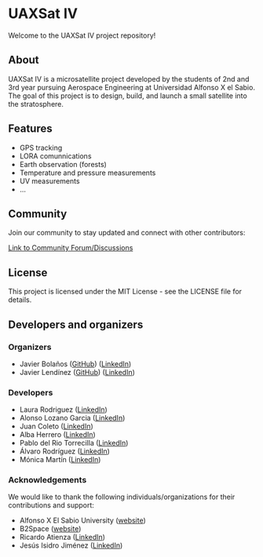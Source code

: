 # UAXSat IV

Welcome to the UAXSat IV project repository!

## About

UAXSat IV is a microsatellite project developed by the students of 2nd and 3rd year pursuing Aerospace Engineering at Universidad Alfonso X el Sabio. The goal of this project is to design, build, and launch a small satellite into the stratosphere.

## Features

- GPS tracking
- LORA comunnications
- Earth observation (forests)
- Temperature and pressure measurements
- UV measurements
- ...

## Community
Join our community to stay updated and connect with other contributors:

[Link to Community Forum/Discussions](https://github.com/JaviLendi/UAXSat/discussions)

## License
This project is licensed under the MIT License - see the LICENSE file for details.

## Developers and organizers

### Organizers

- Javier Bolaños ([GitHub](https://github.com/javierbolanosllano)) ([LinkedIn](https://www.linkedin.com/in/javierbolanosllano/))
- Javier Lendínez ([GitHub](https://github.com/JaviLendi)) ([LinkedIn](https://www.linkedin.com/in/javierlendinez/))

### Developers

- Laura Rodriguez ([LinkedIn](https://www.linkedin.com/in/laura-rodr%C3%ADguez-sotillo-3711811a5/))
- Alonso Lozano Garcia ([LinkedIn](https://www.linkedin.com/in/alonso-l-b75102254/))
- Juan Coleto ([LinkedIn](https://www.linkedin.com/in/juan-coleto-arteche-4b2600309/))
- Alba Herrero ([LinkedIn](https://www.linkedin.com/in/alba-herrero-prado-515102257/))
- Pablo del Rio Torrecilla ([LinkedIn]())
- Álvaro Rodríguez ([LinkedIn]())
- Mónica Martín ([LinkedIn]())

### Acknowledgements
We would like to thank the following individuals/organizations for their contributions and support:

- Alfonso X El Sabio University ([website](https://www.uax.com/))
- B2Space ([website](https://b2-space.com/))
- Ricardo Atienza ([LinkedIn](https://www.linkedin.com/in/ricardo-atienza))
- Jesús Isidro Jiménez ([LinkedIn](https://www.linkedin.com/in/jesus-isidro-jimenez-3577b8153/))
  
